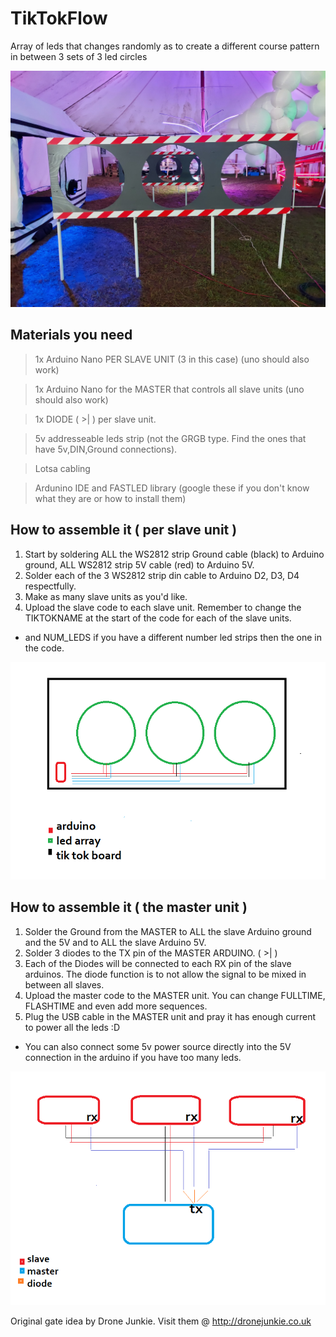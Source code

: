 # TikTokFlow
Array of leds that changes randomly as to create a different course pattern in between 3 sets of 3 led circles

![Alt text](248640171_10159488980759481_7952433724348510257_n.jpg?raw=true "Tik Tok Flow")


## Materials you need

> 1x Arduino Nano PER SLAVE UNIT (3 in this case) (uno should also work)

> 1x Arduino Nano for the MASTER that controls all slave units (uno should also work)

> 1x DIODE (  >|  ) per slave unit.   

> 5v addresseable leds strip (not the GRGB type. Find the ones that have 5v,DIN,Ground connections).

> Lotsa cabling

> Ardunino IDE and FASTLED library (google these if you don't know what they are or how to install them)



## How to assemble it ( per slave unit )

1. Start by soldering ALL the WS2812 strip Ground cable (black) to Arduino ground, ALL WS2812 strip 5V cable (red) to Arduino 5V.
2. Solder each of the 3 WS2812 strip din cable to Arduino D2, D3, D4 respectfully.
3. Make as many slave units as you'd like.
4. Upload the slave code to each slave unit. Remember to change the TIKTOKNAME at the start of the code for each of the slave units.
  - and NUM_LEDS if you have a different number led strips then the one in the code.

![Alt text](leds.png?raw=true "Tik Tok Flow")


## How to assemble it ( the master unit )

1. Solder the Ground from the MASTER to ALL the slave Arduino ground and the 5V and to ALL the slave Arduino 5V.
2. Solder 3 diodes to the TX pin of the MASTER ARDUINO. (  >|  )
3. Each of the Diodes will be connected to each RX pin of the slave arduinos. The diode function is to not allow the signal to be mixed in between all slaves.
4. Upload the master code to the MASTER unit. You can change FULLTIME, FLASHTIME and even add more sequences.
5. Plug the USB cable in the MASTER unit and pray it has enough current to power all the leds :D
  - You can also connect some 5v power source directly into the 5V connection in the arduino if you have too many leds.

![Alt text](leds2.png?raw=true "Tik Tok Flow")



Original gate idea by Drone Junkie.
Visit them @ http://dronejunkie.co.uk
